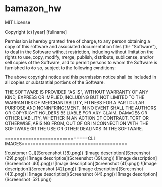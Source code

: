 # bamazon_hw

MIT License

Copyright (c) [year] [fullname]

Permission is hereby granted, free of charge, to any person obtaining a copy
of this software and associated documentation files (the "Software"), to deal
in the Software without restriction, including without limitation the rights
to use, copy, modify, merge, publish, distribute, sublicense, and/or sell
copies of the Software, and to permit persons to whom the Software is
furnished to do so, subject to the following conditions:

The above copyright notice and this permission notice shall be included in all
copies or substantial portions of the Software.

THE SOFTWARE IS PROVIDED "AS IS", WITHOUT WARRANTY OF ANY KIND, EXPRESS OR
IMPLIED, INCLUDING BUT NOT LIMITED TO THE WARRANTIES OF MERCHANTABILITY,
FITNESS FOR A PARTICULAR PURPOSE AND NONINFRINGEMENT. IN NO EVENT SHALL THE
AUTHORS OR COPYRIGHT HOLDERS BE LIABLE FOR ANY CLAIM, DAMAGES OR OTHER
LIABILITY, WHETHER IN AN ACTION OF CONTRACT, TORT OR OTHERWISE, ARISING FROM,
OUT OF OR IN CONNECTION WITH THE SOFTWARE OR THE USE OR OTHER DEALINGS IN THE
SOFTWARE.


=============================CLI IMAGES=====================================

![customer CLI](Screenshot (28).png))
![Image description](Screenshot (29).png))
![Image description](Screenshot (39).png))
![Image description](Screenshot (40).png))
![Image description](Screenshot (41).png))
![Image description](Screenshot (42).png))
![Image description](Screenshot (43).png))
![Image description](Screenshot (44).png))
![Image description](Screenshot (52).png))
